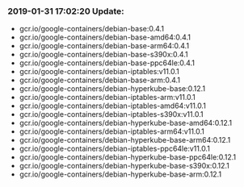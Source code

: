 ### 2019-01-31 17:02:20 Update:

- gcr.io/google-containers/debian-base:0.4.1
- gcr.io/google-containers/debian-base-amd64:0.4.1
- gcr.io/google-containers/debian-base-arm64:0.4.1
- gcr.io/google-containers/debian-base-s390x:0.4.1
- gcr.io/google-containers/debian-base-ppc64le:0.4.1
- gcr.io/google-containers/debian-iptables:v11.0.1
- gcr.io/google-containers/debian-base-arm:0.4.1
- gcr.io/google-containers/debian-hyperkube-base:0.12.1
- gcr.io/google-containers/debian-iptables-arm:v11.0.1
- gcr.io/google-containers/debian-iptables-amd64:v11.0.1
- gcr.io/google-containers/debian-iptables-s390x:v11.0.1
- gcr.io/google-containers/debian-hyperkube-base-amd64:0.12.1
- gcr.io/google-containers/debian-iptables-arm64:v11.0.1
- gcr.io/google-containers/debian-hyperkube-base-arm64:0.12.1
- gcr.io/google-containers/debian-iptables-ppc64le:v11.0.1
- gcr.io/google-containers/debian-hyperkube-base-ppc64le:0.12.1
- gcr.io/google-containers/debian-hyperkube-base-s390x:0.12.1
- gcr.io/google-containers/debian-hyperkube-base-arm:0.12.1

